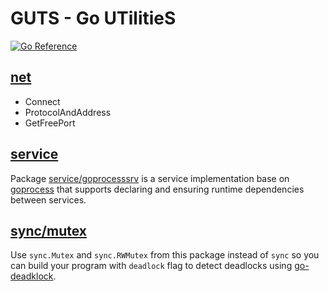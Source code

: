 # GUTS - Go UTilitieS

[![Go Reference](https://pkg.go.dev/badge/github.com/daotl/guts.svg)](https://pkg.go.dev/github.com/daotl/guts)

## [net](./net/net.go)

- Connect
- ProtocolAndAddress
- GetFreePort

## [service](./service)

Package [service/goprocesssrv](./service/goprocess/service.go) is a service implementation base on 
[goprocess](https://github.com/jbenet/goprocess)
that supports declaring and ensuring runtime dependencies between services. 

## [sync/mutex](./sync/mutex.go)

Use `sync.Mutex` and `sync.RWMutex` from this package instead of `sync` so you can build your 
program with `deadlock` flag to detect deadlocks using [go-deadklock](https://github.com/sasha-s/go-deadlock).
